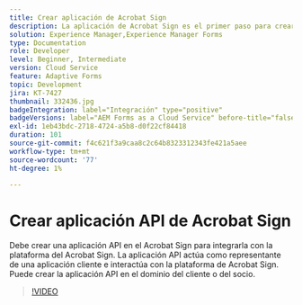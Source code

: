 ```yaml
---
title: Crear aplicación de Acrobat Sign
description: La aplicación de Acrobat Sign es el primer paso para crear la integración entre AEM Forms y Acrobat Sign.
solution: Experience Manager,Experience Manager Forms
type: Documentation
role: Developer
level: Beginner, Intermediate
version: Cloud Service
feature: Adaptive Forms
topic: Development
jira: KT-7427
thumbnail: 332436.jpg
badgeIntegration: label="Integración" type="positive"
badgeVersions: label="AEM Forms as a Cloud Service" before-title="false"
exl-id: 1eb43bdc-2718-4724-a5b8-d0f22cf84418
duration: 101
source-git-commit: f4c621f3a9caa8c2c64b8323312343fe421a5aee
workflow-type: tm+mt
source-wordcount: '77'
ht-degree: 1%

---
```


# Crear aplicación API de Acrobat Sign

Debe crear una aplicación API en el Acrobat Sign para integrarla con la plataforma del Acrobat Sign. La aplicación API actúa como representante de una aplicación cliente e interactúa con la plataforma de Acrobat Sign. Puede crear la aplicación API en el dominio del cliente o del socio.

>[!VIDEO](https://video.tv.adobe.com/v/332436?quality=12&learn=on)
